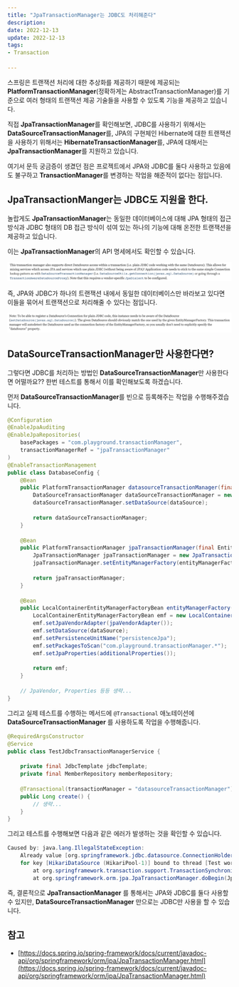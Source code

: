 ```yaml
---
title: "JpaTransactionManager는 JDBC도 처리해준다"
description:
date: 2022-12-13
update: 2022-12-13
tags:
- Transaction

---
```


스프링은 트랜잭션 처리에 대한 추상화를 제공하기 때문에 제공되는 **PlatformTransactionManager**(정확하게는 AbstractTransactionManager)를 기준으로 여러 형태의 트랜잭션 제공 기술들을 사용할 수 있도록 기능을 제공하고 있습니다.

직접 **JpaTransactionManager**를 확인해보면, JDBC를 사용하기 위해서는 **DataSourceTransactionManager**를, JPA의 구현체인 Hibernate에 대한 트랜잭션을 사용하기 위해서는 **HibernateTransactionManager**를, JPA에 대해서는 **JpaTransactionManager**를 지원하고 있습니다.

여기서 문득 궁금증이 생겼던 점은 프로젝트에서 JPA와 JDBC를 둘다 사용하고 있음에도 불구하고 **TransactionManager**를 변경하는 작업을 해준적이 없다는 점입니다.

## JpaTransactionManger는 JDBC도 지원을 한다.

놀랍게도 **JpaTransactionManager**는 동일한 데이터베이스에 대해 JPA 형태의 접근 방식과 JDBC 형태의 DB 접근 방식이 섞여 있는 하나의 기능에 대해 온전한 트랜잭션을 제공하고 있습니다.

이는 **JpaTransactionManager**의 API 명세에서도 확인할 수 있습니다.

![](img.png)

즉, JPA와 JDBC가 하나의 트랜잭션 내에서 동일한 데이터베이스만 바라보고 있다면 이들을 묶어서 트랜잭션으로 처리해줄 수 있다는 점입니다.

![](img_1.png)

## DataSourceTransactionManager만 사용한다면?

그렇다면 JDBC를 처리하는 방법인 **DataSourceTransactionManager**만 사용한다면 어떨까요?? 한번 테스트를 통해서 이를 확인해보도록 하겠습니다.

먼저 **DataSourceTransactionManager**를 빈으로 등록해주는 작업을 수행해주겠습니다.

```java
@Configuration
@EnableJpaAuditing
@EnableJpaRepositories(
    basePackages = "com.playground.transactionManager",
    transactionManagerRef = "jpaTransactionManager"
)
@EnableTransactionManagement
public class DatabaseConfig {
    @Bean
    public PlatformTransactionManager datasourceTransactionManager(final DataSource dataSource){
        DataSourceTransactionManager dataSourceTransactionManager = new DataSourceTransactionManager();
        dataSourceTransactionManager.setDataSource(dataSource);
        
        return dataSourceTransactionManager;
    }

    @Bean
    public PlatformTransactionManager jpaTransactionManager(final EntityManagerFactory entityManagerFactory) {
        JpaTransactionManager jpaTransactionManager = new JpaTransactionManager();
        jpaTransactionManager.setEntityManagerFactory(entityManagerFactory);
        
        return jpaTransactionManager;
    }
    
    @Bean
    public LocalContainerEntityManagerFactoryBean entityManagerFactory(final DataSource dataSource) {
        LocalContainerEntityManagerFactoryBean emf = new LocalContainerEntityManagerFactoryBean();
        emf.setJpaVendorAdapter(jpaVendorAdapter());
        emf.setDataSource(dataSource);
        emf.setPersistenceUnitName("persistenceJpa");
        emf.setPackagesToScan("com.playground.transactionManager.*");
        emf.setJpaProperties(additionalProperties());

        return emf;
    }

    // JpaVendor, Properties 등등 생략...
}
```

그리고 실제 테스트를 수행하는 메서드에 `@Transactional` 애노테이션에 **DataSourceTransactionManager** 를 사용하도록 작업을 수행해줍니다.

```java
@RequiredArgsConstructor
@Service
public class TestJdbcTransactionManagerService {

    private final JdbcTemplate jdbcTemplate;
    private final MemberRepository memberRepository;

    @Transactional(transactionManager = "datasourceTransactionManager")
    public Long create() {
        // 생략...
    }
}
```

그리고 테스트를 수행해보면 다음과 같은 에러가 발생하는 것을 확인할 수 있습니다.

```java
Caused by: java.lang.IllegalStateException: 
    Already value [org.springframework.jdbc.datasource.ConnectionHolder@19f0c22e] 
    for key [HikariDataSource (HikariPool-1)] bound to thread [Test worker]
        at org.springframework.transaction.support.TransactionSynchronizationManager.bindResource(TransactionSynchronizationManager.java:193)
        at org.springframework.orm.jpa.JpaTransactionManager.doBegin(JpaTransactionManager.java:421)
```

즉, 결론적으로 **JpaTransactionManager** 를 통해서는 JPA와 JDBC를 둘다 사용할 수 있지만, **DataSourceTransactionManager** 만으로는 JDBC만 사용을 할 수 있습니다.

## 참고

- [https://docs.spring.io/spring-framework/docs/current/javadoc-api/org/springframework/orm/jpa/JpaTransactionManager.html](https://docs.spring.io/spring-framework/docs/current/javadoc-api/org/springframework/orm/jpa/JpaTransactionManager.html)
